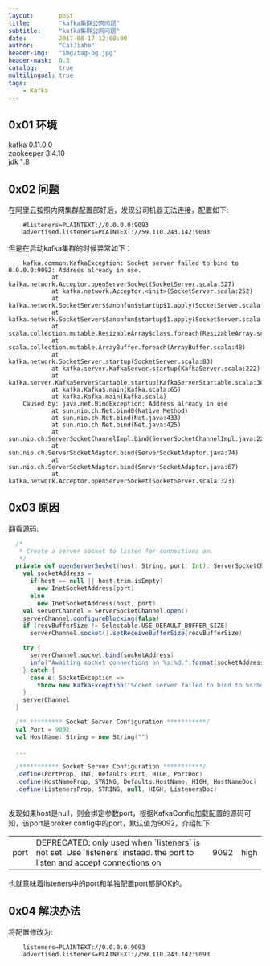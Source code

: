 ```yaml
---
layout:       post
title:        "kafka集群公网问题"
subtitle:     "kafka集群公网问题"
date:         2017-08-17 12:00:00
author:       "CaiJiahe"
header-img:   "img/tag-bg.jpg"
header-mask:  0.3
catalog:      true
multilingual: true
tags:
    - Kafka
---
```


## 0x01 环境
kafka 0.11.0.0<br>
zookeeper 3.4.10<br>
jdk 1.8

## 0x02 问题
在阿里云按照内网集群配置部好后，发现公司机器无法连接，配置如下:

		#listeners=PLAINTEXT://0.0.0.0:9093
		advertised.listeners=PLAINTEXT://59.110.243.142:9093
		
但是在启动kafka集群的时候异常如下：
		
		kafka.common.KafkaException: Socket server failed to bind to 0.0.0.0:9092: Address already in use.
				at kafka.network.Acceptor.openServerSocket(SocketServer.scala:327)
				at kafka.network.Acceptor.<init>(SocketServer.scala:252)
				at kafka.network.SocketServer$$anonfun$startup$1.apply(SocketServer.scala:91)
				at kafka.network.SocketServer$$anonfun$startup$1.apply(SocketServer.scala:83)
				at scala.collection.mutable.ResizableArray$class.foreach(ResizableArray.scala:59)
				at scala.collection.mutable.ArrayBuffer.foreach(ArrayBuffer.scala:48)
				at kafka.network.SocketServer.startup(SocketServer.scala:83)
				at kafka.server.KafkaServer.startup(KafkaServer.scala:222)
				at kafka.server.KafkaServerStartable.startup(KafkaServerStartable.scala:38)
				at kafka.Kafka$.main(Kafka.scala:65)
				at kafka.Kafka.main(Kafka.scala)
		Caused by: java.net.BindException: Address already in use
				at sun.nio.ch.Net.bind0(Native Method)
				at sun.nio.ch.Net.bind(Net.java:433)
				at sun.nio.ch.Net.bind(Net.java:425)
				at sun.nio.ch.ServerSocketChannelImpl.bind(ServerSocketChannelImpl.java:223)
				at sun.nio.ch.ServerSocketAdaptor.bind(ServerSocketAdaptor.java:74)
				at sun.nio.ch.ServerSocketAdaptor.bind(ServerSocketAdaptor.java:67)
				at kafka.network.Acceptor.openServerSocket(SocketServer.scala:323)
				
## 0x03 原因
翻看源码:

```scala
  /*
   * Create a server socket to listen for connections on.
   */
  private def openServerSocket(host: String, port: Int): ServerSocketChannel = {
    val socketAddress =
      if(host == null || host.trim.isEmpty)
        new InetSocketAddress(port)
      else
        new InetSocketAddress(host, port)
    val serverChannel = ServerSocketChannel.open()
    serverChannel.configureBlocking(false)
    if (recvBufferSize != Selectable.USE_DEFAULT_BUFFER_SIZE)
      serverChannel.socket().setReceiveBufferSize(recvBufferSize)

    try {
      serverChannel.socket.bind(socketAddress)
      info("Awaiting socket connections on %s:%d.".format(socketAddress.getHostString, serverChannel.socket.getLocalPort))
    } catch {
      case e: SocketException =>
        throw new KafkaException("Socket server failed to bind to %s:%d: %s.".format(socketAddress.getHostString, port, e.getMessage), e)
    }
    serverChannel
  }
```

```scala
  /** ********* Socket Server Configuration ***********/
  val Port = 9092
  val HostName: String = new String("")
  
  ...
  
  /*********** Socket Server Configuration ***********/
  .define(PortProp, INT, Defaults.Port, HIGH, PortDoc)
  .define(HostNameProp, STRING, Defaults.HostName, HIGH, HostNameDoc)
  .define(ListenersProp, STRING, null, HIGH, ListenersDoc)
  
```

发现如果host是null，则会绑定参数port，根据KafkaConfig加载配置的源码可知，该port是broker config中的port，默认值为9092，介绍如下:

<div>
	<table border="0">
		<tr>
			<td>port</td>
			<td>DEPRECATED: only used when `listeners` is not set. Use `listeners` instead. the port to listen and accept connections on</td>
			<td>9092</td>
			<td>high</td>
		</tr>
	</table>
</div>

也就意味着listeners中的port和单独配置port都是OK的。	

## 0x04 解决办法
将配置修改为:

		listeners=PLAINTEXT://0.0.0.0:9093
		advertised.listeners=PLAINTEXT://59.110.243.142:9093
